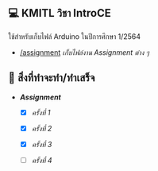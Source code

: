 ## 💻 KMITL วิชา IntroCE

ใช้สำหรับเก็บไฟล์ Arduino ในปีการศึกษา 1/2564

- [/assignment](https://github.com/KornYellow/arduino-works/tree/main/assignments) _เก็บไฟล์งาน Assignment ต่าง ๆ_

## 📝 สิ่งที่ทำจะทำ/ทำเสร็จ

- **_Assignment_**
    - [x] _ครั้งที่ 1_
    - [x] _ครั้งที่ 2_
    - [x] _ครั้งที่ 3_
    - [ ] _ครั้งที่ 4_



